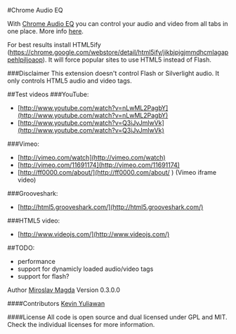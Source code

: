 #Chrome Audio EQ

With [Chrome Audio EQ](https://chrome.google.com/webstore/detail/lfafdlnjaliaghpjdajmlcnnblkgcefh/null) you can control your audio and video from all tabs in one place.
More info [here](http://lab.ejci.net/Chrome-Audio-EQ/).

For best results install HTML5ify (https://chrome.google.com/webstore/detail/html5ify/jikbjpjgjmmdhcmlagappehlpiljoaop). 
It will force popular sites to use HTML5 instead of Flash.

###Disclaimer
This extension doesn't control Flash or Silverlight audio. It only controls HTML5 audio and video tags.

##Test videos
###YouTube:
* [http://www.youtube.com/watch?v=nLwML2PagbY](http://www.youtube.com/watch?v=nLwML2PagbY)
* [http://www.youtube.com/watch?v=Q3iJvJmlwVk](http://www.youtube.com/watch?v=Q3iJvJmlwVk)

###Vimeo:
* [http://vimeo.com/watch](http://vimeo.com/watch)
* [http://vimeo.com/11691174](http://vimeo.com/11691174)
* [http://ff0000.com/about/](http://ff0000.com/about/ ) (Vimeo iframe video)

###Grooveshark:
* [http://html5.grooveshark.com/](http://html5.grooveshark.com/)

###HTML5 video:
* [http://www.videojs.com/](http://www.videojs.com/)


##TODO:
* performance
* support for dynamicly loaded audio/video tags
* support for flash?


Author [Miroslav Magda](http://blog.ejci.net)
Version 0.3.0.0

####Contributors
[Kevin Yuliawan](https://github.com/kevinyuliawan/) 


####License
All code is open source and dual licensed under GPL and MIT. Check the individual licenses for more information.
